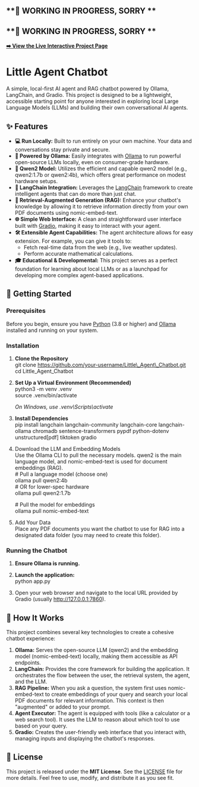 ## **🚀 WORKING IN PROGRESS, SORRY **
## **🚀 WORKING IN PROGRESS, SORRY **

**[➡️ View the Live Interactive Project Page](https://ricard1406.github.io/Little_Agent_Chatbot)**

# **Little Agent Chatbot**

A simple, local-first AI agent and RAG chatbot powered by Ollama, LangChain, and Gradio. This project is designed to be a lightweight, accessible starting point for anyone interested in exploring local Large Language Models (LLMs) and building their own conversational AI agents.

## **✨ Features**

* **💻 Run Locally:** Built to run entirely on your own machine. Your data and conversations stay private and secure.  
* **🤖 Powered by Ollama:** Easily integrates with [Ollama](https://ollama.com/) to run powerful open-source LLMs locally, even on consumer-grade hardware.  
* **🧠 Qwen2 Model:** Utilizes the efficient and capable qwen2 model (e.g., qwen2:1.7b or qwen2:4b), which offers great performance on modest hardware setups.  
* **🔗 LangChain Integration:** Leverages the [LangChain](https://www.langchain.com/) framework to create intelligent agents that can do more than just chat.  
* **📄 Retrieval-Augmented Generation (RAG):** Enhance your chatbot's knowledge by allowing it to retrieve information directly from your own PDF documents using nomic-embed-text.  
* **🌐 Simple Web Interface:** A clean and straightforward user interface built with [Gradio](https://www.gradio.app/), making it easy to interact with your agent.  
* **🛠️ Extensible Agent Capabilities:** The agent architecture allows for easy extension. For example, you can give it tools to:  
  * Fetch real-time data from the web (e.g., live weather updates).  
  * Perform accurate mathematical calculations.  
* **🎓 Educational & Developmental:** This project serves as a perfect foundation for learning about local LLMs or as a launchpad for developing more complex agent-based applications.

## **🚀 Getting Started**

### **Prerequisites**

Before you begin, ensure you have [Python](https://www.python.org/downloads/) (3.8 or higher) and [Ollama](https://ollama.com/) installed and running on your system.

### **Installation**

1. **Clone the Repository**  
   git clone https://github.com/your-username/Little\_Agent\_Chatbot.git  
   cd Little\_Agent\_Chatbot

2. **Set Up a Virtual Environment (Recommended)**  
   python3 \-m venv .venv  
   source .venv/bin/activate

   *On Windows, use .venv\\Scripts\\activate*  
3. **Install Dependencies**  
   pip install langchain langchain-community langchain-core langchain-ollama chromadb sentence-transformers pypdf python-dotenv unstructured\[pdf\] tiktoken gradio

4. Download the LLM and Embedding Models  
   Use the Ollama CLI to pull the necessary models. qwen2 is the main language model, and nomic-embed-text is used for document embeddings (RAG).  
   \# Pull a language model (choose one)  
   ollama pull qwen2:4b  
   \# OR for lower-spec hardware  
   ollama pull qwen2:1.7b

   \# Pull the model for embeddings  
   ollama pull nomic-embed-text

5. Add Your Data  
   Place any PDF documents you want the chatbot to use for RAG into a designated data folder (you may need to create this folder).

### **Running the Chatbot**

1. **Ensure Ollama is running.**  
2. **Launch the application:**  
   python app.py

3. Open your web browser and navigate to the local URL provided by Gradio (usually http://127.0.0.1:7860).

## **🔧 How It Works**

This project combines several key technologies to create a cohesive chatbot experience:

1. **Ollama:** Serves the open-source LLM (qwen2) and the embedding model (nomic-embed-text) locally, making them accessible as API endpoints.  
2. **LangChain:** Provides the core framework for building the application. It orchestrates the flow between the user, the retrieval system, the agent, and the LLM.  
3. **RAG Pipeline:** When you ask a question, the system first uses nomic-embed-text to create embeddings of your query and search your local PDF documents for relevant information. This context is then "augmented" or added to your prompt.  
4. **Agent Executor:** The agent is equipped with tools (like a calculator or a web search tool). It uses the LLM to reason about which tool to use based on your query.  
5. **Gradio:** Creates the user-friendly web interface that you interact with, managing inputs and displaying the chatbot's responses.

## **📜 License**

This project is released under the **MIT License**. See the [LICENSE](https://www.google.com/search?q=LICENSE) file for more details. Feel free to use, modify, and distribute it as you see fit.
